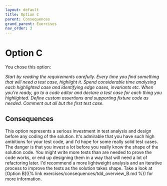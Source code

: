 ```yaml
---
layout: default
title: Option C
parent: Consequences
grand_parent: Exercises
nav_order: 3
---
```


# Option C

You chose this option:

_Start by reading the requirements carefully. Every time you find something that will need a test case, highlight it. Spend considerable time analysing each highlighted case and identifying edge cases, invariants etc. When you're ready, go to a code editor and declare a test case for each thing you highlighted. Define custom assertions and supporting fixture code as needed. Comment out all but the first test case._

## Consequences

This option represents a serious investment in test analysis and design before any coding of the solution. It's admirable that you have such high ambitions for your test code, and I'd hope for some really solid test cases. The danger is that you invest a lot before you really know the shape of the solution code. You might write more tests than are needed to prove the code works, or end up designing them in a way that will need a lot of refactoring later. I'd recommend a more lightweight analysis and an iterative process to improve the tests as the solution takes shape. Take a look at [Option B]({% link exercises/consequences/tdd_overview_B.md %}) for more information.

